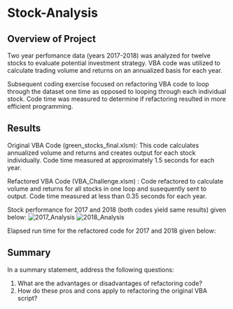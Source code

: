 # Stock-Analysis


## Overview of Project

Two year perfomance data (years 2017-2018) was analyzed for twelve stocks to evaluate potential investment strategy.  VBA code was utilized to calculate trading volume and returns on an annualized basis for each year.   

Subsequent coding exercise focused on refactoring VBA code to loop through the dataset one time as opposed to looping through each individual stock.  Code time was measured to determine if refactoring resulted in more efficient programming.

## Results

Original VBA Code (green_stocks_final.xlsm): This code calculates annualized volume and returns and creates output for each stock individually.  Code time measured at approximately 1.5 seconds for each year.

Refactored VBA Code (VBA_Challenge.xlsm) : Code refactored to calculate volume and returns for all stocks in one loop and susequently sent to output.  Code time measured at less than 0.35 seconds for each year.

Stock performance for 2017 and 2018 (both codes yield same results) given below:
![2017_Analysis](https://user-images.githubusercontent.com/71353552/95018749-dfe45200-061e-11eb-9491-ef8b378278b9.PNG)
![2018_Analysis](https://user-images.githubusercontent.com/71353552/95018828-53865f00-061f-11eb-82f2-a2867abe0096.PNG)














Elapsed run time for the refactored code for 2017 and 2018 given below:





## Summary

In a summary statement, address the following questions:
1. What are the advantages or disadvantages of refactoring code?
2. How do these pros and cons apply to refactoring the original VBA script?



